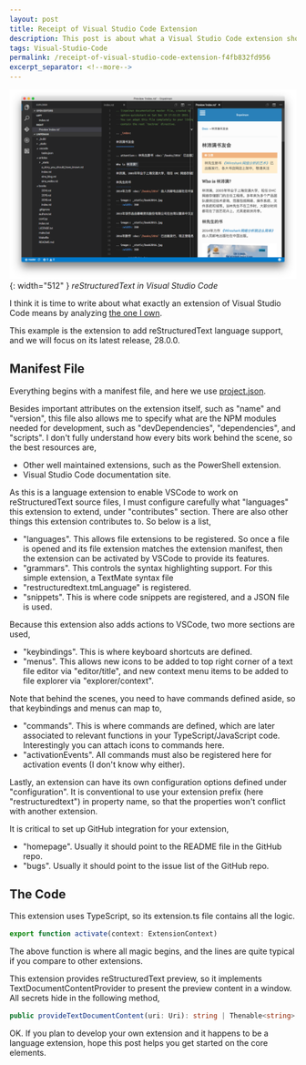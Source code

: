 ```yaml
---
layout: post
title: Receipt of Visual Studio Code Extension
description: This post is about what a Visual Studio Code extension should contain.
tags: Visual-Studio-Code
permalink: /receipt-of-visual-studio-code-extension-f4fb832fd956
excerpt_separator: <!--more-->
---
```


![img-description](/images/rst.png){: width="512" }
_reStructuredText in Visual Studio Code_

I think it is time to write about what exactly an extension of Visual Studio Code means by analyzing [the one I own](https://github.com/vscode-restructuredtext/vscode-restructuredtext).

This example is the extension to add reStructuredText language support, and we will focus on its latest release, 28.0.0.
<!--more-->

## Manifest File
Everything begins with a manifest file, and here we use [project.json](https://github.com/vscode-restructuredtext/vscode-restructuredtext/blob/28.0.0/package.json).

Besides important attributes on the extension itself, such as "name" and "version", this file also allows me to specify what are the NPM modules needed for development, such as "devDependencies", "dependencies", and "scripts". I don't fully understand how every bits work behind the scene, so the best resources are,

* Other well maintained extensions, such as the PowerShell extension.
* Visual Studio Code documentation site.

As this is a language extension to enable VSCode to work on reStructuredText source files, I must configure carefully what "languages" this extension to extend, under "contributes" section. There are also other things this extension contributes to. So below is a list,

* "languages". This allows file extensions to be registered. So once a file is opened and its file extension matches the extension manifest, then the extension can be activated by VSCode to provide its features.
* "grammars". This controls the syntax highlighting support. For this simple extension, a TextMate syntax file
* "restructuredtext.tmLanguage" is registered.
* "snippets". This is where code snippets are registered, and a JSON file is used.

Because this extension also adds actions to VSCode, two more sections are used,

* "keybindings". This is where keyboard shortcuts are defined.
* "menus". This allows new icons to be added to top right corner of a text file editor via "editor/title", and new context menu items to be added to file explorer via "explorer/context".

Note that behind the scenes, you need to have commands defined aside, so that keybindings and menus can map to,

* "commands". This is where commands are defined, which are later associated to relevant functions in your TypeScript/JavaScript code. Interestingly you can attach icons to commands here.
* "activationEvents". All commands must also be registered here for activation events (I don't know why either).

Lastly, an extension can have its own configuration options defined under "configuration". It is conventional to use your extension prefix (here "restructuredtext") in property name, so that the properties won't conflict with another extension.

It is critical to set up GitHub integration for your extension,

* "homepage". Usually it should point to the README file in the GitHub repo.
* "bugs". Usually it should point to the issue list of the GitHub repo.

## The Code
This extension uses TypeScript, so its extension.ts file contains all the logic.

``` typescript
export function activate(context: ExtensionContext)
```

The above function is where all magic begins, and the lines are quite typical if you compare to other extensions.

This extension provides reStructuredText preview, so it implements TextDocumentContentProvider to present the preview content in a window. All secrets hide in the following method,

``` typescript
public provideTextDocumentContent(uri: Uri): string | Thenable<string>
```

OK. If you plan to develop your own extension and it happens to be a language extension, hope this post helps you get started on the core elements.
